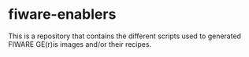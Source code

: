 # fiware-enablers
This is a repository that contains the different scripts used to generated FIWARE GE(r)is images and/or their recipes.
